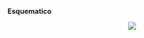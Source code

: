 **Esquematico**
<p align="center">
  <img src="https://github.com/aquinoestoyxd/FD-Grupo2/blob/main/Imágenes/WhatsApp%20Image%202025-06-19%20at%2012.51.33.jpeg?raw=true"Imagen 1"
</p>
